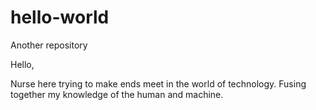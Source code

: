# hello-world
Another repository


Hello, 

Nurse here trying to make ends meet in the world of technology.
Fusing together my knowledge of the human and machine.
